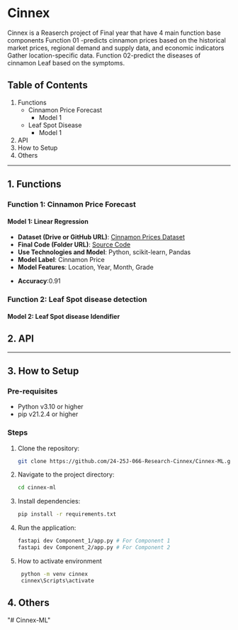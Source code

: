 # Cinnex

Cinnex is a Reaserch project of Final year that have 4 main function base components 
Function 01 -predicts cinnamon prices based on the historical market prices, regional demand and supply data, and economic indicators Gather location-specific data.
Function 02-predict the diseases of cinnamon Leaf based on the symptoms.

## Table of Contents
1. Functions
    -  Cinnamon Price Forecast
        -  Model 1
    -  Leaf Spot Disease
        -  Model 1
2. API
3. How to Setup
4. Others

---

## 1. Functions

### Function 1: Cinnamon Price Forecast
#### Model 1: Linear Regression

- **Dataset (Drive or GitHub URL)**: [Cinnamon Prices Dataset](https://drive.google.com/drive/folders/1bqkIzgF1zOCagfuHsg3Qrw9N_gkPDHck?usp=sharing)
- **Final Code (Folder URL)**: [Source Code](https://github.com/username/repo/tree/main/src)
- **Use Technologies and Model**: Python, scikit-learn, Pandas
- **Model Label**: Cinnamon Price
- **Model Features**: Location, Year, Month, Grade
<!-- - **Model (GitHub or Drive URL)**: [Model File](https://github.com/username/repo/blob/main/models/linear_regression.pkl) -->
<!-- - **Tokenizer (GitHub or Drive URL)**: [Tokenizer File](https://github.com/username/repo/blob/main/tokenizers/tokenizer.pkl) -->
<!-- - **Scaler (GitHub or Drive URL)**: [Scaler File](https://github.com/username/repo/blob/main/scalers/scaler.pkl) -->
- **Accuracy**:0.91
<!-- - **How to Load and Get Prediction for One Input**:
    ```python
    import joblib

    model = joblib.load('models/linear_regression.pkl')
    scaler = joblib.load('scalers/scaler.pkl')

    input_data = [[2500, 4, 'Suburban']]
    scaled_data = scaler.transform(input_data)
    prediction = model.predict(scaled_data)
    print("Predicted Price:", prediction)
    ``` -->

### Function 2: Leaf Spot disease detection
#### Model 2: Leaf Spot disease Idendifier

## 2. API

<!-- - **Use Technology**: FastAPI
- **API Folder (Drive or GitHub URL)**: [API Source Code](https://github.com/username/repo/tree/main/api)
- **API Folder Screenshot**: 
    - ![API Folder Screenshot](https://example.com/screenshot.png)
- **API Testing Swagger Screenshots for All Endpoints**:
    - ![Swagger Endpoint 1](https://example.com/swagger1.png) -->

---

## 3. How to Setup

### Pre-requisites
- Python v3.10 or higher
- pip v21.2.4 or higher

### Steps
1. Clone the repository:
    ```bash
    git clone https://github.com/24-25J-066-Research-Cinnex/Cinnex-ML.git
    ```
2. Navigate to the project directory:
    ```bash
    cd cinnex-ml
    ```
3. Install dependencies:
    ```bash
    pip install -r requirements.txt
    ```
4. Run the application:
    ```bash
    fastapi dev Component_1/app.py # For Component 1
    fastapi dev Component_2/app.py # For Component 2
    ```

5. How to activate environment
   ```bash
    python -m venv cinnex
    cinnex\Scripts\activate
    ```

## 4. Others
"# Cinnex-ML" 
